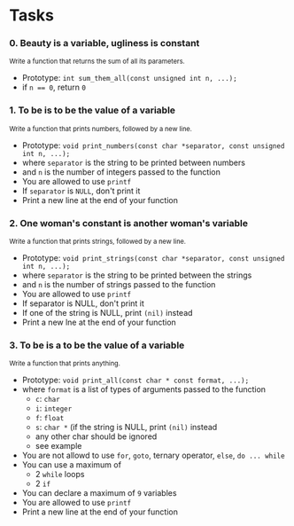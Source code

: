 # Tasks

### **0. Beauty is a variable, ugliness is constant**<br />
<sub>Write a function that returns the sum of all its parameters.</sub>
* Prototype: `int sum_them_all(const unsigned int n, ...);`
* if `n == 0`, return `0`

### **1. To be is to be the value of a variable**<br />
<sub>Write a function that prints numbers, followed by a new line.</sub>
* Prototype: `void print_numbers(const char *separator, const unsigned int n, ...);`
* where `separator` is the string to be printed between numbers
* and `n` is the number of integers passed to the function
* You are allowed to use `printf`
* If `separator` is `NULL`, don't print it
* Print a new line at the end of your function

### **2. One woman's constant is another woman's variable**<br />
<sub>Write a function that prints strings, followed by a new line.</sub>
* Prototype: `void print_strings(const char *separator, const unsigned int n, ...);`
* where `separator` is the string to be printed between the strings
* and `n` is the number of strings passed to the function
* You are allowed to use `printf`
* If separator is NULL, don't print it
* If one of the string is NULL, print `(nil)` instead
* Print a new lne at the end of your function

### **3. To be is a to be the value of a variable**<br />
<sub>Write a function that prints anything.</sub>
* Prototype: `void print_all(const char * const format, ...);`
* where `format` is a list of types of arguments passed to the function
	* `c`: `char`
	* `i`: `integer`
	* `f`: `float`
	* `s`: `char *` (if the string is NULL, print `(nil)` instead
	* any other char should be ignored
	* see example
* You are not allowd to use `for`, `goto`, ternary operator, `else`, `do ... while`
* You can use a maximum of
	* 2 `while` loops
	* 2 `if`
* You can declare a maximum of `9` variables
* You are allowed to use `printf`
* Print a new line at the end of your function
